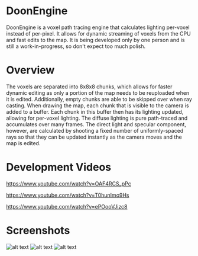# DoonEngine
DoonEngine is a voxel path tracing engine that calculates lighting per-voxel instead of per-pixel. It allows for dynamic streaming of voxels from the CPU and fast edits to the map. It is being developed only by one person and is still a work-in-progress, so don't expect too much polish.

# Overview
The voxels are separated into 8x8x8 chunks, which allows for faster dynamic editing as only a portion of the map needs to be reuploaded when it is edited. Additionally, empty chunks are able to be skipped over when ray casting. When drawing the map, each chunk that is visible to the camera is added to a buffer. Each chunk in this buffer then has its lighting updated, allowing for per-voxel lighting. The diffuse lighting is pure path-traced and accumulates over many frames. The direct light and specular component, however, are calculated by shooting a fixed number of uniformly-spaced rays so that they can be updated instantly as the camera moves and the map is edited.

# Development Videos
https://www.youtube.com/watch?v=OAF4RCS_pPc

https://www.youtube.com/watch?v=T0hunImo9Hs

https://www.youtube.com/watch?v=ePOooVJizc8

# Screenshots

![alt text](https://github.com/frozein/VoxelEngine/blob/master/assets/screenshots/1.PNG)
![alt text](https://github.com/frozein/VoxelEngine/blob/master/assets/screenshots/2.PNG)
![alt text](https://github.com/frozein/VoxelEngine/blob/master/assets/screenshots/3.PNG)
